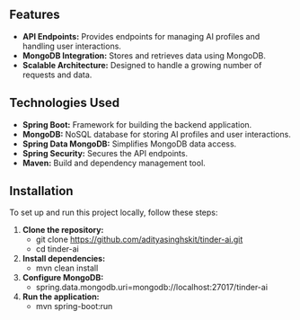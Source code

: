 ## Features

- **API Endpoints:** Provides endpoints for managing AI profiles and handling user interactions.
- **MongoDB Integration:** Stores and retrieves data using MongoDB.
- **Scalable Architecture:** Designed to handle a growing number of requests and data.

## Technologies Used

- **Spring Boot:** Framework for building the backend application.
- **MongoDB:** NoSQL database for storing AI profiles and user interactions.
- **Spring Data MongoDB:** Simplifies MongoDB data access.
- **Spring Security:** Secures the API endpoints.
- **Maven:** Build and dependency management tool.

## Installation

To set up and run this project locally, follow these steps:

1. **Clone the repository:**
   - git clone https://github.com/adityasinghskit/tinder-ai.git
   - cd tinder-ai
2. **Install dependencies:**
    - mvn clean install
3. **Configure MongoDB:**
    - spring.data.mongodb.uri=mongodb://localhost:27017/tinder-ai
4. **Run the application:**
    - mvn spring-boot:run
